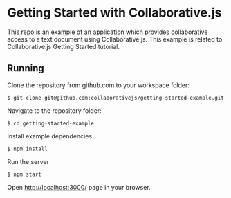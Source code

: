# Getting Started with Collaborative.js

This repo is an example of an application which provides collaborative access to a text document using Collaborative.js.
This example is related to Collaborative.js Getting Started tutorial.

## Running
Clone the repository from github.com to your workspace folder:
```
$ git clone git@github.com:collaborativejs/getting-started-example.git
```

Navigate to the repository folder:
```
$ cd getting-started-example
```

Install example dependencies
```
$ npm install
```

Run the server
```
$ npm start
```

Open [http://localhost:3000/](http://localhost:3000/) page in your browser.



